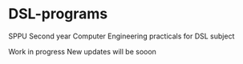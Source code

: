 # DSL-programs
 SPPU Second year Computer Engineering practicals for DSL subject

Work in progress 
New updates will be sooon
